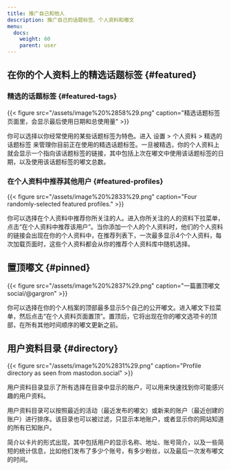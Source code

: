 ```yaml
---
title: 推广自己和他人
description: 推广自己的话题标签、个人资料和嘟文
menu:
  docs:
    weight: 60
    parent: user
---
```


## 在你的个人资料上的精选话题标签  {#featured}

### 精选的话题标签 {#featured-tags}

{{< figure src="/assets/image%20%2858%29.png" caption="精选话题标签页面里，会显示最后使用日期和总使用量" >}}

你可以选择以你经常使用的某些话题标签为特色。进入 设置 &gt; 个人资料 &gt; 精选的话题标签 来管理你目前正在使用的精选话题标签。一旦被精选，你的个人资料上就会显示一个指向该话题标签的链接，其中包括上次在嘟文中使用该话题标签的日期，以及使用该话题标签的嘟文总数。

### 在个人资料中推荐其他用户 {#featured-profiles}

{{< figure src="/assets/image%20%2833%29.png" caption="Four randomly-selected featured profiles." >}}

你可以选择在个人资料中推荐你所关注的人。进入你所关注的人的资料下拉菜单，点击“在个人资料中推荐该用户”。当你添加一个人的个人资料时，他们的个人资料的链接会出现在你的个人资料中，在推荐列表下，一次最多显示4个个人资料，每次加载页面时，这些个人资料都会从你的推荐个人资料库中随机选择。

## 置顶嘟文 {#pinned}

{{< figure src="/assets/image%20%2837%29.png" caption="一篇置顶嘟文 social/@gargron" >}}

你可以选择在你的个人档案的顶部最多显示5个自己的公开嘟文。进入嘟文下拉菜单，然后点击“在个人资料页面置顶”。置顶后，它将出现在你的嘟文选项卡的顶部，在所有其他时间顺序的嘟文更新之前。

## 用户资料目录 {#directory}

{{< figure src="/assets/image%20%2831%29.png" caption="Profile directory as seen from mastodon.social" >}}

用户资料目录显示了所有选择在目录中显示的账户，可以用来快速找到你可能感兴趣的用户资料。

用户资料目录可以按照最近的活动（最近发布的嘟文）或新来的账户（最近创建的账户）进行排序。该目录也可以被过滤，只显示本地账户，或者显示你的网站知道的所有已知账户。

简介以卡片的形式出现，其中包括用户的显示名称、地址、账号简介，以及一些简短的统计信息，比如他们发布了多少个账号，有多少粉丝，以及最后一次发布嘟文的时间。

